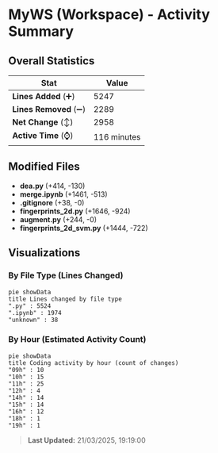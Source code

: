 # MyWS (Workspace) - Activity Summary 

## Overall Statistics

| Stat                   | Value                                                             |
| ---------------------- | ----------------------------------------------------------------- |
| **Lines Added** (➕)   | 5247                                          |
| **Lines Removed** (➖) | 2289                                        |
| **Net Change** (↕)    | 2958                |
| **Active Time** (⌚)   | 116 minutes |


## Modified Files
- **dea.py** (+414, -130)
- **merge.ipynb** (+1461, -513)
- **.gitignore** (+38, -0)
- **fingerprints_2d.py** (+1646, -924)
- **augment.py** (+244, -0)
- **fingerprints_2d_svm.py** (+1444, -722)

## Visualizations

### By File Type (Lines Changed)

```mermaid
pie showData
title Lines changed by file type
".py" : 5524
".ipynb" : 1974
"unknown" : 38
```

### By Hour (Estimated Activity Count)

```mermaid
pie showData
title Coding activity by hour (count of changes)
"09h" : 10
"10h" : 15
"11h" : 25
"12h" : 4
"14h" : 14
"15h" : 14
"16h" : 12
"18h" : 1
"19h" : 1
```


> **Last Updated:** 21/03/2025, 19:19:00